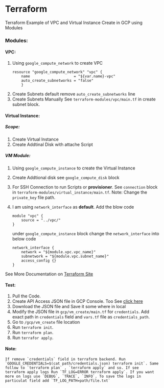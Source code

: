 # Terraform
Terraform Example of VPC and Virtual Instance Create in GCP using Modules

### Modules:

#### VPC:

1. Using `google_compute_network` to create VPC
	```
	resource "google_compute_network" "vpc" {
 		name                    = "${var.name}-vpc"
 		auto_create_subnetworks = "false"
		}
	```
2. Create Subnets default remove `auto_create_subnetworks` line
3. Create Subnets Manually See `terraform-modules/vpc/main.tf` in create subnet block.

#### Virtual Instance:

##### Scope:

1. Create Virtual Instance
2. Create Addtinal Disk with attache Script

##### VM Module:
1. Using `google_compute_instance` to create the Virtual Instance
2. Create Addtional disk see `google_compute_disk` block
3. For SSH Connection to run Scripts or **provisioner**. See `connection` block in `terraform-modules/virtual_instance/main.tf`.
	Note: Change the `private_key` file path.
4. I am using `network_interface` as **default**. Add the blow code

	```
	module "vpc" {
  		source = "../vpc/"
	}
	```
	under `google_compute_instance` block change the `network_interface` into below code

	```
	network_interface {
    	network = "${module.vpc.vpc_name}"
    	subnetwork = "${module.vpc.subnet_name}"
    	access_config {}
  	}
	```
See More Documentation on [Terraform Site](https://www.terraform.io/docs/providers/google/index.html)

#### Test:
1. Pull the Code.
2. Create API Access JSON file in GCP Console. Too See [click here](https://cloud.google.com/storage/docs/authentication)
3. Download the JSON file and Save it some where in local
4. Modify the JSON file in `gcp/vm_create/main.tf` for `credentials`. Add exact path in `credentials` field and `vars.tf` file as `credentials_path`.
5. Go to `/gcp/vm_create` file location
6. Run `terraform init`.
7. Run `terraform plan`.
8. Run `terrafor apply`.

#### Note:
	If remove `credentials` field in terraform backend. Run `GOOGLE_CREDENTIALS=$(cat path/credentials.json) terraform init`. Same follow to `terraform plan` , `terraform apply` and so. If see terraform apply logs Run `TF_LOG=ERROR terraform apply`. If you want more on logs use `DEBUG`, `TRACE`, `INFO`. To save the logs in particulat field add `TF_LOG_PATH=path/file.txt`
